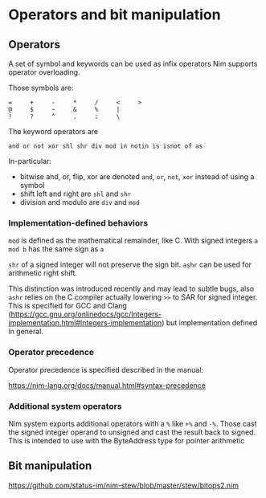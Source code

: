 # Operators and bit manipulation

## Operators

A set of symbol and keywords can be used as infix operators
Nim supports operator overloading.

Those symbols are:

```
=     +     -     *     /     <     >
@     $     ~     &     %     |
!     ?     ^     .     :     \
```

The keyword operators are

```
and or not xor shl shr div mod in notin is isnot of as
```

In-particular:
- bitwise and, or, flip, xor are denoted `and`, `or`, `not`, `xor` instead of using a symbol
- shift left and right are `shl` and `shr`
- division and modulo are `div` and `mod`

### Implementation-defined behaviors

`mod` is defined as the mathematical remainder, like C. With signed integers `a mod b` has the same sign as `a`

`shr` of a signed integer will not preserve the sign bit.
`ashr` can be used for arithmetic right shift.

This distinction was introduced recently and may lead to subtle bugs,
also `ashr` relies on the C compiler actually lowering `>>` to SAR for signed integer.
This is specified for GCC and Clang (https://gcc.gnu.org/onlinedocs/gcc/Integers-implementation.html#Integers-implementation)
but implementation defined in general.

### Operator precedence

Operator precedence is specified described in the manual:

https://nim-lang.org/docs/manual.html#syntax-precedence

### Additional system operators

Nim system exports additional operators with a `%` like `+%` and `-%`.
Those cast the signed integer operand to unsigned and cast the result back to signed.
This is intended to use with the ByteAddress type for pointer arithmetic

## Bit manipulation

https://github.com/status-im/nim-stew/blob/master/stew/bitops2.nim
